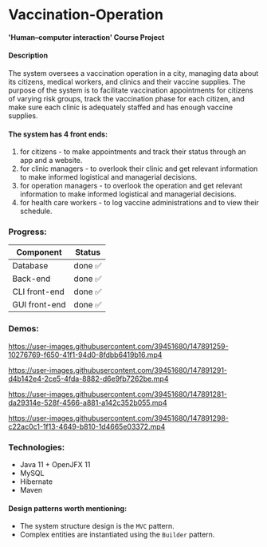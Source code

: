 # Vaccination-Operation
#### 'Human–computer interaction' Course Project

#### Description
The system oversees a vaccination operation in a city, managing data about its citizens, medical workers, and clinics and their vaccine supplies.
The purpose of the system is to facilitate vaccination appointments for citizens of varying risk groups, track the vaccination phase for each citizen, and make sure each clinic is adequately staffed and has enough vaccine supplies.

#### The system has 4 front ends:
1) for citizens - to make appointments and track their status through an app and a website.
2) for clinic managers - to overlook their clinic and get relevant information to make informed logistical and managerial decisions.
3) for operation managers - to overlook the operation and get relevant information to make informed logistical and managerial decisions.
4) for health care workers - to log vaccine administrations and to view their schedule.

### Progress:
| Component     	 | Status        	 |
|-----------------|-----------------|
| Database      	 | done ✅        	 |
| Back-end      	 | done ✅        	 |
| CLI front-end 	 | done ✅        	 |
| GUI front-end 	 | done ✅        	 |

### Demos:
https://user-images.githubusercontent.com/39451680/147891259-10276769-f650-41f1-94d0-8fdbb6419b16.mp4

https://user-images.githubusercontent.com/39451680/147891291-d4b142e4-2ce5-4fda-8882-d6e9fb7262be.mp4

https://user-images.githubusercontent.com/39451680/147891281-da29314e-528f-4566-a881-a142c352b055.mp4

https://user-images.githubusercontent.com/39451680/147891298-c22ac0c1-1f13-4649-b810-1d4665e03372.mp4



### Technologies:
- Java 11 + OpenJFX 11
- MySQL
- Hibernate
- Maven

#### Design patterns worth mentioning:
- The system structure design is the `MVC` pattern.
- Complex entities are instantiated using the `Builder` pattern.